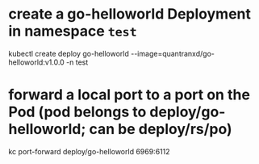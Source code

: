 # create a go-helloworld Deployment in namespace `test`
kubectl create deploy go-helloworld --image=quantranxd/go-helloworld:v1.0.0 -n test

# forward a local port to a port on the Pod (pod belongs to deploy/go-helloworld; can be deploy/rs/po)
kc port-forward deploy/go-helloworld 6969:6112
